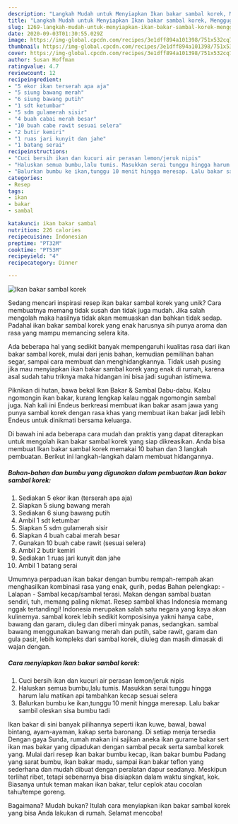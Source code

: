 ```yaml
---
description: "Langkah Mudah untuk Menyiapkan Ikan bakar sambal korek, Menggugah Selera"
title: "Langkah Mudah untuk Menyiapkan Ikan bakar sambal korek, Menggugah Selera"
slug: 1269-langkah-mudah-untuk-menyiapkan-ikan-bakar-sambal-korek-menggugah-selera
date: 2020-09-03T01:30:55.029Z
image: https://img-global.cpcdn.com/recipes/3e1dff894a101398/751x532cq70/ikan-bakar-sambal-korek-foto-resep-utama.jpg
thumbnail: https://img-global.cpcdn.com/recipes/3e1dff894a101398/751x532cq70/ikan-bakar-sambal-korek-foto-resep-utama.jpg
cover: https://img-global.cpcdn.com/recipes/3e1dff894a101398/751x532cq70/ikan-bakar-sambal-korek-foto-resep-utama.jpg
author: Susan Hoffman
ratingvalue: 4.7
reviewcount: 12
recipeingredient:
- "5 ekor ikan terserah apa aja"
- "5 siung bawang merah"
- "6 siung bawang putih"
- "1 sdt ketumbar"
- "5 sdm gulamerah sisir"
- "4 buah cabai merah besar"
- "10 buah cabe rawit sesuai selera"
- "2 butir kemiri"
- "1 ruas jari kunyit dan jahe"
- "1 batang serai"
recipeinstructions:
- "Cuci bersih ikan dan kucuri air perasan lemon/jeruk nipis"
- "Haluskan semua bumbu,lalu tumis. Masukkan serai tunggu hingga harum lalu matikan api tambahkan kecap sesuai selera"
- "Balurkan bumbu ke ikan,tunggu 10 menit hingga meresap. Lalu bakar sambil oleskan sisa bumbu tadi"
categories:
- Resep
tags:
- ikan
- bakar
- sambal

katakunci: ikan bakar sambal 
nutrition: 226 calories
recipecuisine: Indonesian
preptime: "PT32M"
cooktime: "PT53M"
recipeyield: "4"
recipecategory: Dinner

---
```



![Ikan bakar sambal korek](https://img-global.cpcdn.com/recipes/3e1dff894a101398/751x532cq70/ikan-bakar-sambal-korek-foto-resep-utama.jpg)

Sedang mencari inspirasi resep ikan bakar sambal korek yang unik? Cara membuatnya memang tidak susah dan tidak juga mudah. Jika salah mengolah maka hasilnya tidak akan memuaskan dan bahkan tidak sedap. Padahal ikan bakar sambal korek yang enak harusnya sih punya aroma dan rasa yang mampu memancing selera kita.

Ada beberapa hal yang sedikit banyak mempengaruhi kualitas rasa dari ikan bakar sambal korek, mulai dari jenis bahan, kemudian pemilihan bahan segar, sampai cara membuat dan menghidangkannya. Tidak usah pusing jika mau menyiapkan ikan bakar sambal korek yang enak di rumah, karena asal sudah tahu triknya maka hidangan ini bisa jadi suguhan istimewa.

Piknikan di hutan, bawa bekal Ikan Bakar &amp; Sambal Dabu-dabu. Kalau ngomongin ikan bakar, kurang lengkap kalau nggak ngomongin sambal juga. Nah kali ini Endeus berkreasi membuat ikan bakar asam jawa yang punya sambal korek dengan rasa khas yang membuat ikan bakar jadi lebih Endeus untuk dinikmati bersama keluarga.


Di bawah ini ada beberapa cara mudah dan praktis yang dapat diterapkan untuk mengolah ikan bakar sambal korek yang siap dikreasikan. Anda bisa membuat Ikan bakar sambal korek memakai 10 bahan dan 3 langkah pembuatan. Berikut ini langkah-langkah dalam membuat hidangannya.

<!--inarticleads1-->

##### Bahan-bahan dan bumbu yang digunakan dalam pembuatan Ikan bakar sambal korek:

1. Sediakan 5 ekor ikan (terserah apa aja)
1. Siapkan 5 siung bawang merah
1. Sediakan 6 siung bawang putih
1. Ambil 1 sdt ketumbar
1. Siapkan 5 sdm gulamerah sisir
1. Siapkan 4 buah cabai merah besar
1. Gunakan 10 buah cabe rawit (sesuai selera)
1. Ambil 2 butir kemiri
1. Sediakan 1 ruas jari kunyit dan jahe
1. Ambil 1 batang serai


Umumnya perpaduan ikan bakar dengan bumbu rempah-rempah akan menghasilkan kombinasi rasa yang enak, gurih, pedas Bahan pelengkap: - Lalapan - Sambal kecap/sambal terasi. Makan dengan sambal buatan sendiri, tuh, memang paling nikmat. Resep sambal khas Indonesia memang nggak tertandingi! Indonesia merupakan salah satu negara yang kaya akan kulinernya. sambal korek lebih sedikit komposisinya yakni hanya cabe, bawang dan garam, diuleg dan diberi minyak panas, sedangkan. sambal bawang menggunakan bawang merah dan putih, sabe rawit, garam dan gula pasir, lebih kompleks dari sambal korek, diuleg dan masih dimasak di wajan dengan. 

<!--inarticleads2-->

##### Cara menyiapkan Ikan bakar sambal korek:

1. Cuci bersih ikan dan kucuri air perasan lemon/jeruk nipis
1. Haluskan semua bumbu,lalu tumis. Masukkan serai tunggu hingga harum lalu matikan api tambahkan kecap sesuai selera
1. Balurkan bumbu ke ikan,tunggu 10 menit hingga meresap. Lalu bakar sambil oleskan sisa bumbu tadi


Ikan bakar di sini banyak pilihannya seperti ikan kuwe, bawal, bawal bintang, ayam-ayaman, kakap serta baronang. Di setiap menja tersedia Dengan gaya Sunda, rumah makan ini sajikan aneka ikan gurame bakar sert ikan mas bakar yang dipadukan dengan sambal pecak serta sambal korek yang. Mulai dari resep ikan bakar bumbu kecap, ikan bakar bumbu Padang yang sarat bumbu, ikan bakar madu, sampai ikan bakar teflon yang sederhana dan mudah dibuat dengan peralatan dapur seadanya. Meskipun terlihat ribet, tetapi sebenarnya bisa disiapkan dalam waktu singkat, kok. Biasanya untuk teman makan ikan bakar, telur ceplok atau cocolan tahu/tempe goreng. 

Bagaimana? Mudah bukan? Itulah cara menyiapkan ikan bakar sambal korek yang bisa Anda lakukan di rumah. Selamat mencoba!
